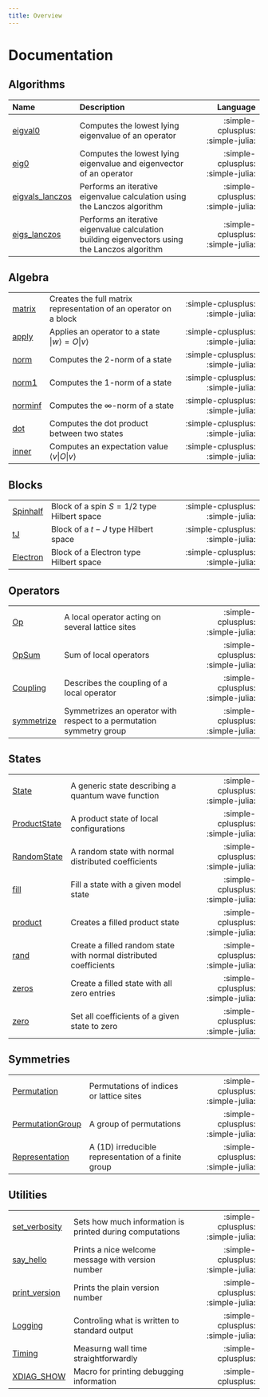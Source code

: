 ```yaml
---
title: Overview
---
```


# Documentation

## Algorithms


| Name                                             | Description                                                                                    |                          Language |
|:-------------------------------------------------|:-----------------------------------------------------------------------------------------------|----------------------------------:|
| [eigval0](algorithms/eigval0.md)                 | Computes the lowest lying eigenvalue of an operator                                            | :simple-cplusplus: :simple-julia: |
| [eig0](algorithms/eig0.md)                       | Computes the lowest lying eigenvalue and eigenvector of an operator                            | :simple-cplusplus: :simple-julia: |
| [eigvals_lanczos](algorithms/eigvals_lanczos.md) | Performs an iterative eigenvalue calculation using the Lanczos algorithm                       | :simple-cplusplus: :simple-julia: |
| [eigs_lanczos](algorithms/eigs_lanczos.md) | Performs an iterative eigenvalue calculation building eigenvectors using the Lanczos algorithm | :simple-cplusplus: :simple-julia: |

## Algebra
|                                       |                                                                     |                                   |
|:--------------------------------------|:--------------------------------------------------------------------|----------------------------------:|
| [matrix](algebra/matrix.md)           | Creates the full matrix representation of an operator on a block    | :simple-cplusplus: :simple-julia: |
| [apply](algebra/apply.md)             | Applies an operator to a state $\vert w \rangle = O \vert v\rangle$ | :simple-cplusplus: :simple-julia: |
| [norm](algebra/algebra.md#norm)       | Computes the 2-norm of a state                                      | :simple-cplusplus: :simple-julia: |
| [norm1](algebra/algebra.md#norm1)     | Computes the 1-norm of a state                                      | :simple-cplusplus: :simple-julia: |
| [norminf](algebra/algebra.md#norminf) | Computes the $\infty$-norm of a state                               | :simple-cplusplus: :simple-julia: |
| [dot](algebra/algebra.md#dot)         | Computes the dot product between two states                         | :simple-cplusplus: :simple-julia: |
| [inner](algebra/algebra.md#inner)     | Computes an expectation value $\langle v \vert O \vert v \rangle$   | :simple-cplusplus: :simple-julia: |

## Blocks
|                                |                                            |                                   |
|:-------------------------------|:-------------------------------------------|----------------------------------:|
| [Spinhalf](blocks/spinhalf.md) | Block of a spin $S=1/2$ type Hilbert space | :simple-cplusplus: :simple-julia: |
| [tJ](blocks/tJ.md)             | Block of a $t-J$ type Hilbert space        | :simple-cplusplus: :simple-julia: |
| [Electron](blocks/electron.md) | Block of a Electron type Hilbert space     | :simple-cplusplus: :simple-julia: |

## Operators
|                                       |                                                                      |                                   |
|:--------------------------------------|:---------------------------------------------------------------------|----------------------------------:|
| [Op](operators/op.md)                 | A local operator acting on several lattice sites                     | :simple-cplusplus: :simple-julia: |
| [OpSum](operators/opsum.md)           | Sum of local operators                                               | :simple-cplusplus: :simple-julia: |
| [Coupling](operators/coupling.md)     | Describes the coupling of a local operator                           | :simple-cplusplus: :simple-julia: |
| [symmetrize](operators/symmetrize.md) | Symmetrizes an operator with respect to a permutation symmetry group | :simple-cplusplus: :simple-julia: |


## States
|                                           |                                                                   |                                   |
|:------------------------------------------|:------------------------------------------------------------------|----------------------------------:|
| [State](states/state.md)                  | A generic state describing a quantum wave function                | :simple-cplusplus: :simple-julia: |
| [ProductState](states/product_state.md)   | A product state of local configurations                           | :simple-cplusplus: :simple-julia: |
| [RandomState](states/random_state.md)     | A random state with normal distributed coefficients               | :simple-cplusplus: :simple-julia: |
| [fill](states/fill.md)                    | Fill a state with a given model state                             | :simple-cplusplus: :simple-julia: |
| [product](states/create_state.md#product) | Creates a filled product state                                    | :simple-cplusplus: :simple-julia: |
| [rand](states/create_state.md#rand)       | Create a filled random state with normal distributed coefficients | :simple-cplusplus: :simple-julia: |
| [zeros](states/create_state.md#zeros)     | Create a filled state with all zero entries                       | :simple-cplusplus: :simple-julia: |
| [zero](states/create_state.md#zero)       | Set all coefficients of a given state to zero                     | :simple-cplusplus: :simple-julia: |


## Symmetries
|                                                     |                                                     |                                   |
|:----------------------------------------------------|:----------------------------------------------------|----------------------------------:|
| [Permutation](symmetries/permutation.md)            | Permutations of indices or lattice sites            | :simple-cplusplus: :simple-julia: |
| [PermutationGroup](symmetries/permutation_group.md) | A group of permutations                             | :simple-cplusplus: :simple-julia: |
| [Representation](symmetries/representation.md)      | A (1D) irreducible representation of a finite group | :simple-cplusplus: :simple-julia: |

## Utilities

|                                                   |                                                          |                                   |
|:--------------------------------------------------|:---------------------------------------------------------|----------------------------------:|
| [set_verbosity](utilities/utils.md#set_verbosity) | Sets how much information is printed during computations | :simple-cplusplus: :simple-julia: |
| [say_hello](utilities/utils.md#say_hello)         | Prints a nice welcome message with version number        | :simple-cplusplus: :simple-julia: |
| [print_version](utilities/utils.md#print_version) | Prints the plain version number                          | :simple-cplusplus: :simple-julia: |
| [Logging](utilities/logging.md)       | Controling what is written to standard output | :simple-cplusplus: :simple-julia: |
| [Timing](utilities/timing.md)         | Measurng wall time straightforwardly          |                :simple-cplusplus: |
| [XDIAG_SHOW](utilities/xdiag_show.md) | Macro for printing debugging information      |                :simple-cplusplus: |
